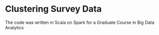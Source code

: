 # Clustering Survey Data
The code was written in Scala on Spark for a Graduate Course in Big Data Analytics

